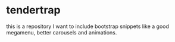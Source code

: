 # tendertrap
this is a repository I want to include bootstrap snippets like a good megamenu, better carousels and animations.
